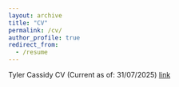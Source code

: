 ```yaml
---
layout: archive
title: "CV"
permalink: /cv/
author_profile: true
redirect_from:
  - /resume
---
```

Tyler Cassidy CV (Current as of: 31/07/2025) [link](https://ttcassid.github.io/files/CV/Tyler_Cassidy_CV.pdf)